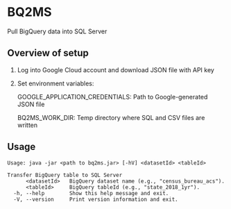 # BQ2MS

Pull BigQuery data into SQL Server

## Overview of setup

1. Log into Google Cloud account and download JSON file with API key 
2. Set environment variables:

    GOOGLE_APPLICATION_CREDENTIALS: Path to Google-generated JSON file
    
    BQ2MS_WORK_DIR: Temp directory where SQL and CSV files are written
       
## Usage
    
    Usage: java -jar <path to bq2ms.jar> [-hV] <datasetId> <tableId>
    
    Transfer BigQuery table to SQL Server
          <datasetId>   BigQuery dataset name (e.g., "census_bureau_acs").
          <tableId>     BigQuery tableId (e.g., "state_2018_1yr").
      -h, --help        Show this help message and exit.
      -V, --version     Print version information and exit.

